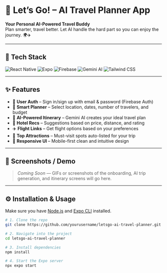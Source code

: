 # 🧳 Let’s Go! – AI Travel Planner App

**Your Personal AI-Powered Travel Buddy**  
Plan smarter, travel better. Let AI handle the hard part so you can enjoy the journey. 🌍✈️

---

## 🚀 Tech Stack

![React Native](https://img.shields.io/badge/React_Native-20232A?style=for-the-badge&logo=react&logoColor=61DAFB)
![Expo](https://img.shields.io/badge/Expo-1B1F23?style=for-the-badge&logo=expo&logoColor=white)
![Firebase](https://img.shields.io/badge/Firebase-FFCA28?style=for-the-badge&logo=firebase&logoColor=black)
![Gemini AI](https://img.shields.io/badge/Gemini_AI-4285F4?style=for-the-badge&logo=google&logoColor=white)
![Tailwind CSS](https://img.shields.io/badge/Tailwind_CSS-38B2AC?style=for-the-badge&logo=tailwind-css&logoColor=white)

---

## ✨ Features

- 🔐 **User Auth** – Sign in/sign up with email & password (Firebase Auth)
- 📆 **Smart Planner** – Select location, dates, number of travelers, and budget
- 🤖 **AI-Powered Itinerary** – Gemini AI creates your ideal travel plan
- 🏨 **Hotel Recs** – Suggestions based on price, distance, and rating
- ✈️ **Flight Links** – Get flight options based on your preferences
- 📍 **Top Attractions** – Must-visit spots auto-listed for your trip
- 📱 **Responsive UI** – Mobile-first clean and intuitive design

---

## 📸 Screenshots / Demo

> _Coming Soon_ — GIFs or screenshots of the onboarding, AI trip generation, and itinerary screens will go here.

---

## ⚙️ Installation & Usage

Make sure you have [Node.js](https://nodejs.org/) and [Expo CLI](https://docs.expo.dev/get-started/installation/) installed.

```bash
# 1. Clone the repo
git clone https://github.com/yourusername/letsgo-ai-travel-planner.git

# 2. Navigate into the project
cd letsgo-ai-travel-planner

# 3. Install dependencies
npm install

# 4. Start the Expo server
npx expo start
